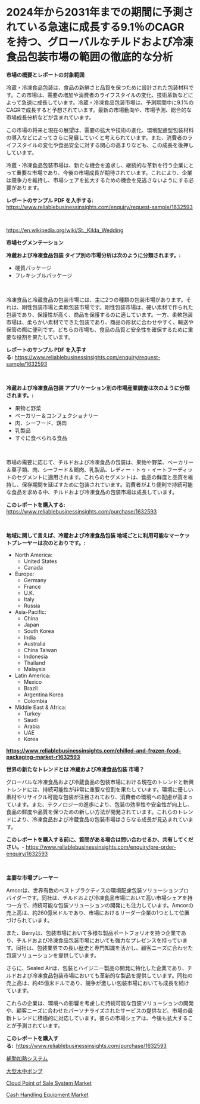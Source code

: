 <p><h1>2024年から2031年までの期間に予測されている急速に成長する9.1％のCAGRを持つ、グローバルなチルドおよび冷凍食品包装市場の範囲の徹底的な分析</h1></p><p><strong>市場の概要とレポートの対象範囲</strong></p>
<p><p>冷蔵・冷凍食品包装は、食品の新鮮さと品質を保つために設計された包装材料です。この市場は、需要の増加や消費者のライフスタイルの変化、技術革新などによって急速に成長しています。冷蔵・冷凍食品包装市場は、予測期間中に9.1%のCAGRで成長すると予想されています。最新の市場動向や、市場予測、総合的な市場成長分析などが含まれています。</p><p>この市場の将来と現在の展望は、需要の拡大や技術の進化、環境配慮型包装材料の導入などによってさらに発展していくと考えられています。また、消費者のライフスタイルの変化や食品安全に対する関心の高まりなども、この成長を後押ししています。</p><p>冷蔵・冷凍食品包装市場は、新たな機会を追求し、継続的な革新を行う企業にとって重要な市場であり、今後の市場成長が期待されています。これにより、企業は競争力を維持し、市場シェアを拡大するための機会を見逃さないようにする必要があります。</p></p>
<p><strong>レポートのサンプル PDF を入手する:</strong> <a href="https://www.reliablebusinessinsights.com/enquiry/request-sample/1632593">https://www.reliablebusinessinsights.com/enquiry/request-sample/1632593</a></p>
<p>&nbsp;</p>
<p><a href="https://en.wikipedia.org/wiki/St._Kilda_Wedding">https://en.wikipedia.org/wiki/St._Kilda_Wedding</a></p>
<p><strong>市場セグメンテーション</strong></p>
<p><strong>冷蔵および冷凍食品包装 タイプ別の市場分析は次のように分類されます。:</strong></p>
<p><ul><li>硬質パッケージ</li><li>フレキシブルパッケージ</li></ul></p>
<p>&nbsp;</p>
<p><p>冷凍食品と冷蔵食品の包装市場には、主に2つの種類の包装市場があります。それは、剛性包装市場と柔軟包装市場です。剛性包装市場は、硬い素材で作られた包装であり、保護性が高く、商品を保護するのに適しています。一方、柔軟包装市場は、柔らかい素材でできた包装であり、商品の形状に合わせやすく、輸送や保管の際に便利です。どちらの市場も、食品の品質と安全性を確保するために重要な役割を果たしています。</p></p>
<p><strong>レポートのサンプル PDF を入手する:</strong>&nbsp;<a href="https://www.reliablebusinessinsights.com/enquiry/request-sample/1632593">https://www.reliablebusinessinsights.com/enquiry/request-sample/1632593</a></p>
<p>&nbsp;</p>
<p><strong> 冷蔵および冷凍食品包装 アプリケーション別の市場産業調査は次のように分類されます。:</strong></p>
<p><ul><li>果物と野菜</li><li>ベーカリー＆コンフェクショナリー</li><li>肉、シーフード、鶏肉</li><li>乳製品</li><li>すぐに食べられる食品</li></ul></p>
<p>&nbsp;</p>
<p><p>市場の需要に応じて、チルドおよび冷凍食品の包装は、果物や野菜、ベーカリー＆菓子類、肉、シーフード＆鶏肉、乳製品、レディー・トゥ・イートフーディットのセグメントに適用されます。これらのセグメントは、食品の鮮度と品質を維持し、保存期間を延ばすために包装されています。消費者がより便利で持続可能な食品を求める中、チルドおよび冷凍食品の包装市場は成長しています。</p></p>
<p><strong>このレポートを購入する:</strong>&nbsp; <a href="https://www.reliablebusinessinsights.com/purchase/1632593">https://www.reliablebusinessinsights.com/purchase/1632593</a></p>
<p>&nbsp;</p>
<p><strong>地域に関して言えば、冷蔵および冷凍食品包装 地域ごとに利用可能なマーケットプレーヤーは次のとおりです。:</strong></p>
<p><ul>
    <li>
        North America:
        <ul>
            <li>United States</li>
            <li>Canada</li>
        </ul>
    </li>
    <li>
        Europe:
        <ul>
            <li>Germany</li>
            <li>France</li>
            <li>U.K.</li>
            <li>Italy</li>
            <li>Russia</li>
        </ul>
    </li>
    <li>
        Asia-Pacific:
        <ul>
            <li>China</li>
            <li>Japan</li>
            <li>South Korea</li>
            <li>India</li>
            <li>Australia</li>
            <li>China Taiwan</li>
            <li>Indonesia</li>
            <li>Thailand</li>
            <li>Malaysia</li>
        </ul>
    </li>
    <li>
        Latin America:
        <ul>
            <li>Mexico</li>
            <li>Brazil</li>
            <li>Argentina Korea</li>
            <li>Colombia</li>
        </ul>
    </li>
    <li>
        Middle East & Africa:
        <ul>
            <li>Turkey</li>
            <li>Saudi</li>
            <li>Arabia</li>
            <li>UAE</li>
            <li>Korea</li>
        </ul>
    </li>
    </ul></p>
<p><strong><a href="https://www.reliablebusinessinsights.com/chilled-and-frozen-food-packaging-market-r1632593">https://www.reliablebusinessinsights.com/chilled-and-frozen-food-packaging-market-r1632593</a></strong>&nbsp;</p>
<p><strong>世界の新たなトレンドとは 冷蔵および冷凍食品包装 市場？</strong></p>
<p><p>グローバルな冷凍食品および冷蔵食品の包装市場における現在のトレンドと新興トレンドには、持続可能性が非常に重要な役割を果たしています。環境に優しい素材やリサイクル可能な包装が注目されており、消費者の環境への配慮が高まっています。また、テクノロジーの進歩により、包装の効率性や安全性が向上し、食品の鮮度や品質を保つための新しい方法が開発されています。これらのトレンドにより、冷凍食品および冷蔵食品の包装市場はさらなる成長が見込まれています。</p></p>
<p><strong>このレポートを購入する前に、質問がある場合は問い合わせるか、共有してください。</strong>- <a href="https://www.reliablebusinessinsights.com/enquiry/pre-order-enquiry/1632593">https://www.reliablebusinessinsights.com/enquiry/pre-order-enquiry/1632593</a></p>
<p>&nbsp;</p>
<p><strong>主要な市場プレーヤー</strong></p>
<p><p>Amcorは、世界有数のベストプラクティスの環境配慮包装ソリューションプロバイダーです。同社は、チルドおよび冷凍食品市場において高い市場シェアを持つ一方で、持続可能な包装ソリューションの開発にも注力しています。Amcorの売上高は、約260億米ドルであり、市場におけるリーダー企業の1つとして位置づけられています。</p><p>また、Berryは、包装市場において多様な製品ポートフォリオを持つ企業であり、チルドおよび冷凍食品包装市場においても強力なプレゼンスを持っています。同社は、包装業界での長い歴史と専門知識を活かし、顧客ニーズに合わせた包装ソリューションを提供しています。</p><p>さらに、Sealed Airは、包装とハイジニー製品の開発に特化した企業であり、チルドおよび冷凍食品包装市場においても革新的な製品を提供しています。同社の売上高は、約45億米ドルであり、競争が激しい包装市場においても成長を続けています。</p><p>これらの企業は、環境への影響を考慮した持続可能な包装ソリューションの開発や、顧客ニーズに合わせたパーソナライズされたサービスの提供など、市場の最新トレンドに積極的に対応しています。彼らの市場シェアは、今後も拡大することが予測されています。</p></p>
<p><strong>このレポートを購入する:</strong>&nbsp;&nbsp;<a href="https://www.reliablebusinessinsights.com/purchase/1632593">https://www.reliablebusinessinsights.com/purchase/1632593</a></p>
<p><p><a href="https://github.com/TerrellConn/Market-Research-Report-List-2/blob/main/9822397179066.md">補助加熱システム</a></p><p><a href="https://github.com/RandallRunte2023/Market-Research-Report-List-1/blob/main/4099718179067.md">大型水中ポンプ</a></p><p><a href="https://github.com/zcbxbnir25/Market-Research-Report-List-1/blob/main/cloud-point-of-sale-system-market.md">Cloud Point of Sale System Market</a></p><p><a href="https://github.com/mhrnetwork1/Market-Research-Report-List-1/blob/main/cash-handling-equipment-market.md">Cash Handling Equipment Market</a></p></p>